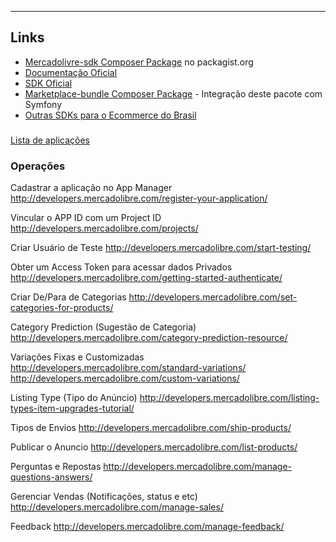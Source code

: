 ---

## Links

* [Mercadolivre-sdk Composer Package](https://packagist.org/packages/gpupo/mercadolivre-sdk) no packagist.org
* [Documentação Oficial](http://developers.mercadolibre.com/api-docs/)
* [SDK Oficial](https://github.com/mercadolibre/php-sdk)
* [Marketplace-bundle Composer Package](http://www.g1mr.com/MarkethubBundle/) - Integração deste pacote com Symfony
* [Outras SDKs para o Ecommerce do Brasil](http://www.g1mr.com/common-sdk/)



###

[Lista de aplicações](https://applications.mercadolivre.com.br/list?platform=ml)

### Operações

Cadastrar a aplicação no App Manager
http://developers.mercadolibre.com/register-your-application/

Vincular o APP ID com um Project ID
http://developers.mercadolibre.com/projects/

Criar Usuário de Teste
http://developers.mercadolibre.com/start-testing/

Obter um Access Token para acessar dados Privados
http://developers.mercadolibre.com/getting-started-authenticate/

Criar De/Para de Categorias
http://developers.mercadolibre.com/set-categories-for-products/

Category Prediction (Sugestão de Categoria)
http://developers.mercadolibre.com/category-prediction-resource/

Variações Fixas e Customizadas
http://developers.mercadolibre.com/standard-variations/
http://developers.mercadolibre.com/custom-variations/

Listing Type (Tipo do Anúncio)
http://developers.mercadolibre.com/listing-types-item-upgrades-tutorial/

Tipos de Envios
http://developers.mercadolibre.com/ship-products/

Publicar o Anuncio
http://developers.mercadolibre.com/list-products/

Perguntas e Repostas
http://developers.mercadolibre.com/manage-questions-answers/

Gerenciar Vendas (Notificações, status e etc)
http://developers.mercadolibre.com/manage-sales/

Feedback
http://developers.mercadolibre.com/manage-feedback/
